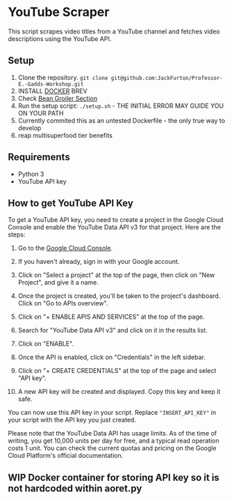 # YouTube Scraper

This script scrapes video titles from a YouTube channel and fetches video descriptions using the YouTube API.

## Setup

1. Clone the repository. `git clone git@github.com:JackFurton/Professor-E.-Gadds-Workshop.git`
2. INSTALL [DOCKER](https://docs.docker.com/engine/install/) BREV
3. Check [Bean Groiler Section](#how-to-get-youtube-api-key)
4. Run the setup script: `./setup.sh` - THE INITIAL ERROR MAY GUIDE YOU ON YOUR PATH
5. Currently commited this as an untested Dockerfile - the only true way to develop
6. reap multisuperfood tier benefits

## Requirements

- Python 3
- YouTube API key

## How to get YouTube API Key

To get a YouTube API key, you need to create a project in the Google Cloud Console and enable the YouTube Data API v3 for that project. Here are the steps:

1. Go to the [Google Cloud Console](https://console.cloud.google.com/).

2. If you haven't already, sign in with your Google account.

3. Click on "Select a project" at the top of the page, then click on "New Project", and give it a name.

4. Once the project is created, you'll be taken to the project's dashboard. Click on "Go to APIs overview".

5. Click on "+ ENABLE APIS AND SERVICES" at the top of the page.

6. Search for "YouTube Data API v3" and click on it in the results list.

7. Click on "ENABLE".

8. Once the API is enabled, click on "Credentials" in the left sidebar.

9. Click on "+ CREATE CREDENTIALS" at the top of the page and select "API key".

10. A new API key will be created and displayed. Copy this key and keep it safe.

You can now use this API key in your script. Replace `"INSERT_API_KEY"` in your script with the API key you just created.

Please note that the YouTube Data API has usage limits. As of the time of writing, you get 10,000 units per day for free, and a typical read operation costs 1 unit. You can check the current quotas and pricing on the Google Cloud Platform's official documentation.

## WIP Docker container for storing API key so it is not hardcoded within aoret.py
